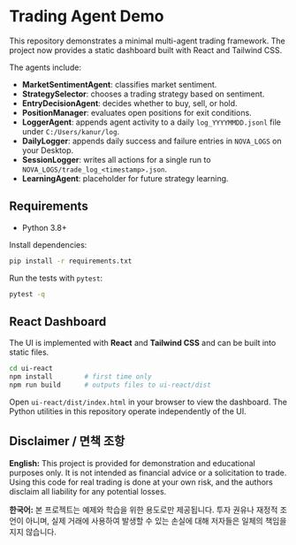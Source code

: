 # Trading Agent Demo

This repository demonstrates a minimal multi-agent trading framework. The project now provides a static dashboard built with React and Tailwind CSS.

The agents include:

- **MarketSentimentAgent**: classifies market sentiment.
- **StrategySelector**: chooses a trading strategy based on sentiment.
- **EntryDecisionAgent**: decides whether to buy, sell, or hold.
- **PositionManager**: evaluates open positions for exit conditions.
- **LoggerAgent**: appends agent activity to a daily `log_YYYYMMDD.jsonl` file under `C:/Users/kanur/log`.
- **DailyLogger**: appends daily success and failure entries in `NOVA_LOGS` on your Desktop.
- **SessionLogger**: writes all actions for a single run to `NOVA_LOGS/trade_log_<timestamp>.json`.
- **LearningAgent**: placeholder for future strategy learning.

## Requirements

- Python 3.8+

Install dependencies:

```bash
pip install -r requirements.txt
```

Run the tests with `pytest`:

```bash
pytest -q
```

## React Dashboard

The UI is implemented with **React** and **Tailwind CSS** and can be built into static files.

```bash
cd ui-react
npm install        # first time only
npm run build      # outputs files to ui-react/dist
```

Open `ui-react/dist/index.html` in your browser to view the dashboard.
The Python utilities in this repository operate independently of the UI.

## Disclaimer / 면책 조항

**English:** This project is provided for demonstration and educational purposes only. It is not intended as financial advice or a solicitation to trade. Using this code for real trading is done at your own risk, and the authors disclaim all liability for any potential losses.

**한국어:** 본 프로젝트는 예제와 학습을 위한 용도로만 제공됩니다. 투자 권유나 재정적 조언이 아니며, 실제 거래에 사용하여 발생할 수 있는 손실에 대해 저자들은 일체의 책임을 지지 않습니다.


